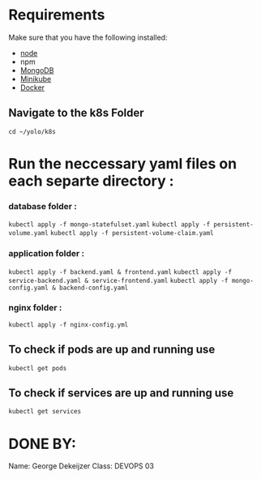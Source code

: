 # Requirements
Make sure that you have the following installed:
- [node](https://www.digitalocean.com/community/tutorials/how-to-install-node-js-on-ubuntu-18-04) 
- npm 
- [MongoDB](https://docs.mongodb.com/manual/tutorial/install-mongodb-on-ubuntu/) 
- [Minikube](https://minikube.sigs.k8s.io/docs/start/)
- [Docker](https://docs.docker.com/engine/install/ubuntu/)

## Navigate to the k8s Folder 
 `cd ~/yolo/k8s`

# Run the neccessary yaml files on each separte directory : 

### database folder :
`kubectl apply -f mongo-statefulset.yaml`
`kubectl apply -f persistent-volume.yaml`
`kubectl apply -f persistent-volume-claim.yaml`

### application folder :
`kubectl apply -f backend.yaml & frontend.yaml`
`kubectl apply -f service-backend.yaml & service-frontend.yaml` 
`kubectl apply -f mongo-config.yaml & backend-config.yaml`

### nginx folder :
`kubectl apply -f nginx-config.yml`

## To check if pods are up and running use 
`kubectl get pods`

## To check if services are up and running use
`kubectl get services`

# DONE BY: 
Name: George Dekeijzer
Class: DEVOPS 03